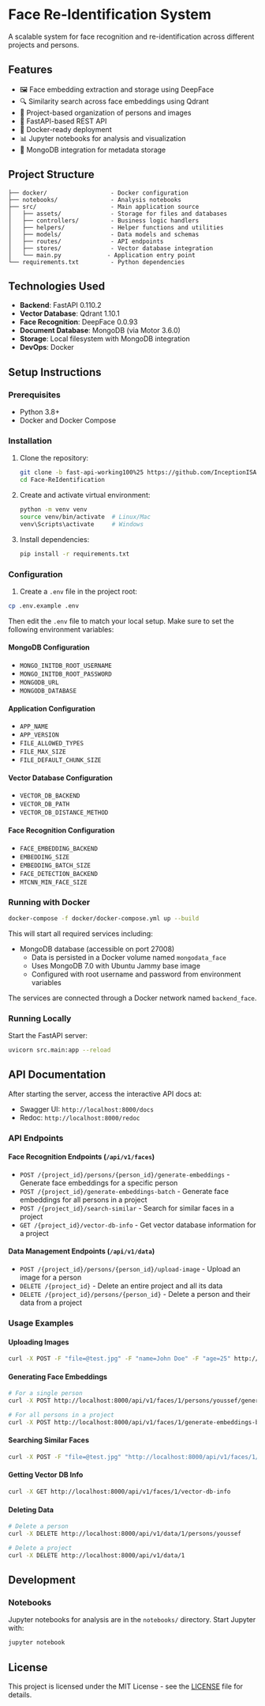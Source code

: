 # Face Re-Identification System

<!-- ![Face Recognition Visualization](notebooks/person_metrics_visualization.png) -->

A scalable system for face recognition and re-identification across different projects and persons.

## Features

- 🖼️ Face embedding extraction and storage using DeepFace
- 🔍 Similarity search across face embeddings using Qdrant
- 📁 Project-based organization of persons and images
- 🚀 FastAPI-based REST API
- 🐳 Docker-ready deployment
- 📊 Jupyter notebooks for analysis and visualization
- 💾 MongoDB integration for metadata storage

## Project Structure

```
├── docker/                  - Docker configuration
├── notebooks/               - Analysis notebooks
├── src/                     - Main application source
│   ├── assets/              - Storage for files and databases
│   ├── controllers/         - Business logic handlers
│   ├── helpers/             - Helper functions and utilities
│   ├── models/              - Data models and schemas
│   ├── routes/              - API endpoints
│   ├── stores/              - Vector database integration
│   └── main.py             - Application entry point
└── requirements.txt         - Python dependencies
```

## Technologies Used

- **Backend**: FastAPI 0.110.2
- **Vector Database**: Qdrant 1.10.1
- **Face Recognition**: DeepFace 0.0.93
- **Document Database**: MongoDB (via Motor 3.6.0)
- **Storage**: Local filesystem with MongoDB integration
- **DevOps**: Docker

## Setup Instructions

### Prerequisites

- Python 3.8+
- Docker and Docker Compose

### Installation

1. Clone the repository:

   ```bash
   git clone -b fast-api-working100%25 https://github.com/InceptionISA/Face-ReIdentification.git
   cd Face-ReIdentification
   ```

2. Create and activate virtual environment:

   ```bash
   python -m venv venv
   source venv/bin/activate  # Linux/Mac
   venv\Scripts\activate     # Windows
   ```

3. Install dependencies:
   ```bash
   pip install -r requirements.txt
   ```

### Configuration

1. Create a `.env` file in the project root:

```bash
cp .env.example .env
```

Then edit the `.env` file to match your local setup. Make sure to set the following environment variables:

#### MongoDB Configuration
- `MONGO_INITDB_ROOT_USERNAME`
- `MONGO_INITDB_ROOT_PASSWORD`
- `MONGODB_URL`
- `MONGODB_DATABASE`

#### Application Configuration
- `APP_NAME`
- `APP_VERSION`
- `FILE_ALLOWED_TYPES`
- `FILE_MAX_SIZE`
- `FILE_DEFAULT_CHUNK_SIZE`

#### Vector Database Configuration
- `VECTOR_DB_BACKEND`
- `VECTOR_DB_PATH`
- `VECTOR_DB_DISTANCE_METHOD`

#### Face Recognition Configuration
- `FACE_EMBEDDING_BACKEND`
- `EMBEDDING_SIZE`
- `EMBEDDING_BATCH_SIZE`
- `FACE_DETECTION_BACKEND`
- `MTCNN_MIN_FACE_SIZE`

### Running with Docker

```bash
docker-compose -f docker/docker-compose.yml up --build
```

This will start all required services including:
- MongoDB database (accessible on port 27008)
  - Data is persisted in a Docker volume named `mongodata_face`
  - Uses MongoDB 7.0 with Ubuntu Jammy base image
  - Configured with root username and password from environment variables

The services are connected through a Docker network named `backend_face`.

### Running Locally

Start the FastAPI server:
```bash
uvicorn src.main:app --reload
```

## API Documentation

After starting the server, access the interactive API docs at:

- Swagger UI: `http://localhost:8000/docs`
- Redoc: `http://localhost:8000/redoc`

### API Endpoints

#### Face Recognition Endpoints (`/api/v1/faces`)

- `POST /{project_id}/persons/{person_id}/generate-embeddings` - Generate face embeddings for a specific person
- `POST /{project_id}/generate-embeddings-batch` - Generate face embeddings for all persons in a project
- `POST /{project_id}/search-similar` - Search for similar faces in a project
- `GET /{project_id}/vector-db-info` - Get vector database information for a project

#### Data Management Endpoints (`/api/v1/data`)

- `POST /{project_id}/persons/{person_id}/upload-image` - Upload an image for a person
- `DELETE /{project_id}` - Delete an entire project and all its data
- `DELETE /{project_id}/persons/{person_id}` - Delete a person and their data from a project

### Usage Examples

#### Uploading Images

```bash
curl -X POST -F "file=@test.jpg" -F "name=John Doe" -F "age=25" http://localhost:8000/api/v1/data/1/youssef/upload-image
```

#### Generating Face Embeddings

```bash
# For a single person
curl -X POST http://localhost:8000/api/v1/faces/1/persons/youssef/generate-embeddings

# For all persons in a project
curl -X POST http://localhost:8000/api/v1/faces/1/generate-embeddings-batch
```

#### Searching Similar Faces

```bash
curl -X POST -F "file=@test.jpg" "http://localhost:8000/api/v1/faces/1/search-similar?limit=5"
```

#### Getting Vector DB Info

```bash
curl -X GET http://localhost:8000/api/v1/faces/1/vector-db-info
```

#### Deleting Data

```bash
# Delete a person
curl -X DELETE http://localhost:8000/api/v1/data/1/persons/youssef

# Delete a project
curl -X DELETE http://localhost:8000/api/v1/data/1
```

## Development

### Notebooks

Jupyter notebooks for analysis are in the `notebooks/` directory. Start Jupyter with:

```bash
jupyter notebook
```

## License

This project is licensed under the MIT License - see the [LICENSE](LICENSE) file for details.

